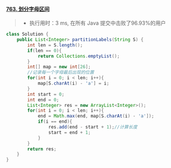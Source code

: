 #### [763. 划分字母区间](https://leetcode-cn.com/problems/partition-labels/)

> - 执行用时：3 ms, 在所有 Java 提交中击败了96.93%的用户

```java
class Solution {
    public List<Integer> partitionLabels(String S) {
        int len = S.length();
        if(len == 0){
            return Collections.emptyList();
        }
        int[] map = new int[26];
        //记录每一个字母最后出现的位置
        for(int i = 0; i < len; i++){
            map[S.charAt(i) - 'a'] = i;
        }
        int start = 0;
        int end = 0;
        List<Integer> res = new ArrayList<Integer>();
        for(int i = 0; i < len; i++){
            end = Math.max(end, map[S.charAt(i) - 'a']);
            if(i == end){
                res.add(end - start + 1);//计算长度
                start = end + 1;
            }
        }
        return res;
    }
}
```

